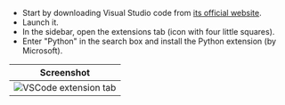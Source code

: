 * Start by downloading Visual Studio code from [its official website](https://code.visualstudio.com/).
* Launch it.
* In the sidebar, open the extensions tab (icon with four little squares).
* Enter "Python" in the search box and install the Python extension (by Microsoft).

| Screenshot |
| :--------: |
| ![VSCode extension tab](../vscode-extension.png) |
